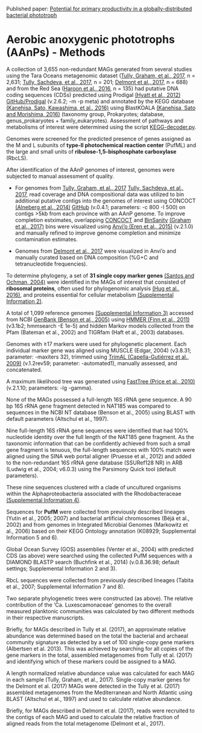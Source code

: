 Published paper: [Potential for primary productivity in a globally-distributed bacterial phototroph](https://www.ncbi.nlm.nih.gov/pmc/articles/PMC6018677/#CR12)

# Aerobic anoxygenic phototrophs (AAnPs) - Methods

A collection of 3,655 non-redundant MAGs generated from several studies using the Tara Oceans metagenomic dataset ([Tully, Graham, et al., 2017](https://www.ncbi.nlm.nih.gov/pmc/articles/PMC5769542/), n = 2,631; [Tully, Sachdeva, et al., 2017](https://www.ncbi.nlm.nih.gov/pmc/articles/PMC5507172/), n = 201; [Delmont et al., 2017](https://www.biorxiv.org/content/early/2017/04/23/129791), n = 688) and from the Red Sea ([Haroon et al., 2016](https://www.ncbi.nlm.nih.gov/pmc/articles/PMC4932879/), n = 135) had putative DNA coding sequences (CDSs) predicted using Prodigal [(Hyatt et al., 2012)](https://academic.oup.com/bioinformatics/article/28/17/2223/246063) [GitHub/Prodigal](https://github.com/hyattpd/Prodigal) (v.2.6.2; -m -p meta) and annotated by the KEGG database [(Kanehisa, Sato, Kawashima, et al., 2016)](https://academic.oup.com/nar/article/44/D1/D457/2502600) using BlastKOALA [(Kanehisa, Sato and Morishima, 2016)](https://doi.org/10.1016/j.jmb.2015.11.006) (taxonomy group, Prokaryotes; database, genus_prokaryotes + family_eukaryotes). Assessment of pathways and metabolisms of interest were determined using the script [KEGG-decoder.py](www.github.com/bjtully/BioData/tree/master/KEGGDecoder).

Genomes were screened for the predicted presence of genes assigned as the M and L subunits of **type-II photochemical reaction center** (PufML) and the large and small units of **ribulose-1,5-bisphosphate carboxylase** (RbcLS).

After identification of the AAnP genomes of interest, genomes were subjected to manual assessment of quality.

- For genomes from [Tully, Graham, et al., 2017](https://www.ncbi.nlm.nih.gov/pmc/articles/PMC5769542/) [Tully, Sachdeva, et al., 2017](https://www.ncbi.nlm.nih.gov/pmc/articles/PMC5507172/), read coverage and DNA compositional data was utilized to bin additional putative contigs into the genomes of interest using CONCOCT [(Alneberg et al., 2014)](http://userweb.eng.gla.ac.uk/umer.ijaz/bioinformatics/CONCOCT.html) [GitHub](https://github.com/BinPro/CONCOCT) (v.0.4.1; parameters: -c 800 -I 500) on contigs >5kb from each province with an AAnP genome. To improve completion estximates, overlapping [CONCOCT](https://github.com/BinPro/CONCOCT) and [BinSanity](https://github.com/edgraham/BinSanity) [(Graham et al., 2017)](https://peerj.com/articles/3035/) bins were visualized using [Anvi’o (Eren et al., 2015)](https://peerj.com/articles/1319/) (v.2.1.0) and manually refined to improve genome completion and minimize contamination estimates.

- Genomes from [Delmont et al., 2017](https://www.biorxiv.org/content/early/2017/04/23/129791) were visualized in Anvi’o and manually curated based on DNA composition (%G+C and tetranucleotide frequencies).

To determine phylogeny, a set of **31 single copy marker genes** [(Santos and Ochman, 2004)](https://doi.org/10.1111/j.1462-2920.2004.00617.x) were identified in the MAGs of interest that consisted of **ribosomal proteins**, often used for phylogenomic analysis [(Hug et al., 2016)](https://www.nature.com/articles/nmicrobiol201648), and proteins essential for cellular metabolism [(Supplemental Information 2)](https://www.ncbi.nlm.nih.gov/pmc/articles/PMC6018677/bin/41396_2018_91_MOESM5_ESM.xlsx).

A total of 1,099 reference genomes [(Supplemental Information 3)](https://www.ncbi.nlm.nih.gov/pmc/articles/PMC6018677/bin/41396_2018_91_MOESM6_ESM.xlsx) accessed from NCBI [GenBank (Benson et al., 2005)](https://academic.oup.com/nar/article/35/suppl_1/D21/1116856) using [HMMER (Finn et al., 2011)](https://academic.oup.com/nar/article/39/suppl_2/W29/2506513) (v3.1b2; hmmsearch -E 1e-5) and hidden Markov models collected from the Pfam (Bateman et al., 2002) and TIGRfam (Haft et al., 2003) databases.

Genomes with ≥17 markers were used for phylogenetic placement. Each individual marker gene was aligned using MUSCLE (Edgar, 2004) (v3.8.31; parameter: -maxiters 32), trimmed using [TrimAL (Capella-Gutiérrez et al., 2009)](https://academic.oup.com/bioinformatics/article/25/15/1972/213148) (v.1.2rev59; parameter: -automated1), manually assessed, and concatenated.

A maximum likelihood tree was generated using [FastTree (Price et al., 2010)](https://www.ncbi.nlm.nih.gov/pmc/articles/PMC2835736/) (v.2.1.10; parameters: -lg -gamma).

None of the MAGs possessed a full-length 16S rRNA gene sequence. A 90 bp 16S rRNA gene fragment detected in NAT185 was compared to sequences in the NCBI NT database (Benson et al., 2005) using BLAST with default parameters (Altschul et al., 1997).

Nine full-length 16S rRNA gene sequences were identified that had 100% nucleotide identity over the full length of the NAT185 gene fragment. As the taxonomic information that can be confidently achieved from such a small gene fragment is tenuous, the full-length sequences with 100% match were aligned using the SINA web portal aligner (Pruesse et al., 2012) and added to the non-redundant 16S rRNA gene database (SSURef128 NR) in ARB (Ludwig et al., 2004; v6.0.3) using the Parsimony Quick tool (default parameters).

These nine sequences clustered with a clade of uncultured organisms within the Alphaproteobacteria associated with the Rhodobacteraceae [(Supplemental Information 4)](https://www.ncbi.nlm.nih.gov/pmc/articles/PMC6018677/bin/41396_2018_91_MOESM7_ESM.txt).

Sequences for **PufM** were collected from previously described lineages (Yutin et al., 2005; 2007) and bacterial artificial chromosomes (Béjá et al., 2002) and from genomes in Integrated Microbial Genomes (Markowitz et al., 2006) based on their KEGG Ontology annotation (K08929; Supplemental Information 5 and 6).

Global Ocean Survey (GOS) assemblies (Venter et al., 2004) with predicted CDS (as above) were searched using the collected PufM sequences with a DIAMOND BLASTP search (Buchfink et al., 2014) (v.0.8.36.98; default settings; Supplemental Information 2 and 3).

RbcL sequences were collected from previously described lineages (Tabita et al., 2007; Supplemental Information 7 and 8).

Two separate phylogenetic trees were constructed (as above).
The relative contribution of the ‘Ca. Luxescamonaceae’ genomes to the overall measured planktonic communities was calculated by two different methods in their respective manuscripts.

Briefly, for MAGs described in Tully et al. (2017), an approximate relative abundance was determined based on the total the bacterial and archaeal community signature as detected by a set of 100 single-copy gene markers (Albertsen et al. 2013). This was achieved by searching for all copies of the gene markers in the total, assembled metagenomes from Tully et al. (2017) and identifying which of these markers could be assigned to a MAG.

A length normalized relative abundance value was calculated for each MAG in each sample (Tully, Graham, et al., 2017). Single-copy marker genes for the Delmont et al. (2017) MAGs were detected in the Tully et al. (2017) assembled metagenomes from the Mediterranean and North Atlantic using BLAST (Altschul et al., 1997) and used to calculate relative abundance.

Briefly, for MAGs described in Delmont et al. (2017), reads were recruited to the contigs of each MAG and used to calculate the relative fraction of aligned reads from the total metagenome (Delmont et al., 2017).
